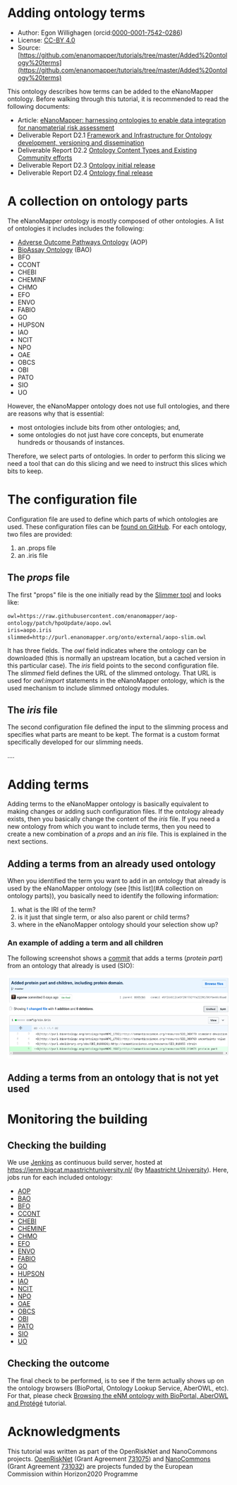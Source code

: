 # Adding ontology terms

* Author: Egon Willighagen (orcid:[0000-0001-7542-0286](https://orcid.org/0000-0001-7542-0286))
* License: [CC-BY 4.0](https://creativecommons.org/licenses/by/4.0/)
* Source: [https://github.com/enanomapper/tutorials/tree/master/Added%20ontology%20terms](https://github.com/enanomapper/tutorials/tree/master/Added%20ontology%20terms)

This ontology describes how terms can be added to the eNanoMapper ontology.
Before walking through this tutorial, it is recommended to read the following
documents:

* Article: [eNanoMapper: harnessing ontologies to enable data integration for nanomaterial risk assessment](https://jbiomedsem.biomedcentral.com/articles/10.1186/s13326-015-0005-5)
* Deliverable Report D2.1 [Framework and Infrastructure for Ontology development, versioning and dissemination](http://doi.org/10.5281/zenodo.375633)
* Deliverable Report D2.2 [Ontology Content Types and Existing Community efforts](http://doi.org/10.5281/zenodo.375634)
* Deliverable Report D2.3 [Ontology initial release](http://doi.org/10.5281/zenodo.375635)
* Deliverable Report D2.4 [Ontology final release](http://doi.org/10.5281/zenodo.375633)

# A collection on ontology parts

The eNanoMapper ontology is mostly composed of other ontologies. A list of ontologies it includes includes
the following:

* [Adverse Outcome Pathways Ontology](https://github.com/DataSciBurgoon/aop-ontology) (AOP)
* [BioAssay Ontology](http://bioassayontology.org/) (BAO)
* BFO
* CCONT
* CHEBI
* CHEMINF
* CHMO
* EFO
* ENVO
* FABIO
* GO
* HUPSON
* IAO
* NCIT
* NPO
* OAE
* OBCS
* OBI
* PATO
* SIO
* UO

However, the eNanoMapper ontology does not use full ontologies, and there are
reasons why that is essential:

* most ontologies include bits from other ontologies; and,
* some ontologies do not just have core concepts, but enumerate hundreds or thousands of instances.

Therefore, we select parts of ontologies. In order to perform this slicing we need a tool that can do this
slicing and we need to instruct this slices which bits to keep.

# The configuration file

Configuration file are used to define which parts of which ontologies are used. These configuration files
can be [found on GitHub](https://github.com/enanomapper/ontologies/tree/master/config). For each ontology,
two files are provided:

1. an .props file
2. an .iris file

## The *props* file

The first "props" file is the one initially read by the [Slimmer tool]() and looks like:

```
owl=https://raw.githubusercontent.com/enanomapper/aop-ontology/patch/hpoUpdate/aopo.owl
iris=aopo.iris
slimmed=http://purl.enanomapper.org/onto/external/aopo-slim.owl
```

It has three fields. The *owl* field indicates where the ontology can be downloaded (this is normally an
upstream location, but a cached version in this particular case). The *iris* field points to the second
configuration file. The *slimmed* field defines the URL of the slimmed ontology. That URL is used for
*owl:import* statements in the eNanoMapper ontology, which is the used mechanism to include slimmed
ontology modules.

## The *iris* file

The second configuration file defined the input to the slimming process and specifies what parts are meant
to be kept. The format is a custom format specifically developed for our slimming needs.

....

# Adding terms

Adding terms to the eNanoMapper ontology is basically equivalent to making changes or adding such configuration files.
If the ontology already exists, then you basically change the content of the *iris* file. If you need a new ontology
from which you want to include terms, then you need to create a new combination of a *props* and an *iris* file. This
is explained in the next sections.

## Adding a terms from an already used ontology

When you identified the term you want to add in an ontology that already is used by the eNanoMapper
ontology (see [this list](#A collection on ontology parts)), you basically need to identify
the following information:

1. what is the IRI of the term?
2. is it just that single term, or also also parent or child terms?
3. where in the eNanoMapper ontology should your selection show up?

### An example of adding a term and all children

The following screenshot shows a
[commit](https://github.com/enanomapper/ontologies/commit/e5f2d4812ce5f207792ffa22291705fbe44c6aad)
that adds a terms (*protein part*) from an ontology that already is used (SIO):

![Example commit that adds a term from an already used ontology.](Screenshot_20180325_165352.png)

## Adding a terms from an ontology that is not yet used


# Monitoring the building

## Checking the building

We use [Jenkins](https://jenkins.io/) as continuous build server, hosted at https://jenm.bigcat.maastrichtuniversity.nl/
(by [Maastricht University](https://www.maastrichtuniversity.nl/)). Here, jobs run for each included ontology:

* [AOP](https://jenm.bigcat.maastrichtuniversity.nl/job/AOP/)
* [BAO](https://jenm.bigcat.maastrichtuniversity.nl/job/BAO/)
* [BFO](https://jenm.bigcat.maastrichtuniversity.nl/job/BFO/)
* [CCONT](https://jenm.bigcat.maastrichtuniversity.nl/job/CCONT/)
* [CHEBI](https://jenm.bigcat.maastrichtuniversity.nl/job/CHEBI/)
* [CHEMINF](https://jenm.bigcat.maastrichtuniversity.nl/job/CHEMINF/)
* [CHMO](https://jenm.bigcat.maastrichtuniversity.nl/job/CHMO/)
* [EFO](https://jenm.bigcat.maastrichtuniversity.nl/job/EFO/)
* [ENVO](https://jenm.bigcat.maastrichtuniversity.nl/job/ENVO/)
* [FABIO](https://jenm.bigcat.maastrichtuniversity.nl/job/FABIO/)
* [GO](https://jenm.bigcat.maastrichtuniversity.nl/job/GO/)
* [HUPSON](https://jenm.bigcat.maastrichtuniversity.nl/job/HUPSON/)
* [IAO](https://jenm.bigcat.maastrichtuniversity.nl/job/IAO/)
* [NCIT](https://jenm.bigcat.maastrichtuniversity.nl/job/NCIT/)
* [NPO](https://jenm.bigcat.maastrichtuniversity.nl/job/NPO/)
* [OAE](https://jenm.bigcat.maastrichtuniversity.nl/job/OAE/)
* [OBCS](https://jenm.bigcat.maastrichtuniversity.nl/job/OBCS/)
* [OBI](https://jenm.bigcat.maastrichtuniversity.nl/job/OBI/)
* [PATO](https://jenm.bigcat.maastrichtuniversity.nl/job/PATO/)
* [SIO](https://jenm.bigcat.maastrichtuniversity.nl/job/SIO/)
* [UO](https://jenm.bigcat.maastrichtuniversity.nl/job/UO/)

## Checking the outcome

The final check to be performed, is to see if the term actually shows up on the ontology browsers (BioPortal,
Ontology Lookup Service, AberOWL, etc). For that, please check
[Browsing the eNM ontology with BioPortal, AberOWL and Protégé](BrowseOntology/Tutorial%20browsing%20eNM%20ontology.md) tutorial.

# Acknowledgments

This tutorial was written as part of the OpenRiskNet and NanoCommons projects.
[OpenRiskNet](https://openrisknet.org/) (Grant Agreement
[731075](http://cordis.europa.eu/projects/731075)) and
[NanoCommons](https://twitter.com/nanocommons) (Grant Agreement 
[731032](http://cordis.europa.eu/projects/731032)) are projects
funded by the European Commission within Horizon2020 Programme


